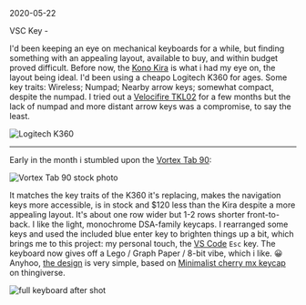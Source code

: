 2020-05-22

VSC Key - 

I'd been keeping an eye on mechanical keyboards for a while, but finding something with an appealing layout, available to buy, and within budget proved difficult.  Before now, the [Kono Kira](https://kono.store/products/kira-mechanical-keyboard) is what i had my eye on, the layout being ideal.  I'd been using a cheapo Logitech K360 for ages.  Some key traits: Wireless; Numpad; Nearby arrow keys; somewhat compact, despite the numpad.  I tried out a [Velocifire TKL02](https://www.amazon.com/gp/product/B07DFBKYT5) for a few months but the lack of numpad and more distant arrow keys was a compromise, to say the least.

![Logitech K360](https://i.imgur.com/Xe6fvlM.png) 

---

Early in the month i stumbled upon the [Vortex Tab 90](https://mechanicalkeyboards.com/shop/index.php?l=product_detail&p=4557):  

![Vortex Tab 90 stock photo](https://i.imgur.com/hFhN8zT.png)

It matches the key traits of the K360 it's replacing, makes the navigation keys more accessible, is in stock and $120 less than the Kira despite a more appealing layout.  It's about one row wider but 1-2 rows shorter front-to-back.  I like the light, monochrome DSA-family keycaps.  I rearranged some keys and used the included blue enter key to brighten things up a bit, which brings me to this project: my personal touch, the [VS Code](https://en.wikipedia.org/wiki/Visual_Studio_Code) `Esc` key.  The keyboard now gives off a Lego / Graph Paper / 8-bit vibe, which i like.  😀  Anyhoo, [the design]() is very simple, based on [Minimalist cherry mx keycap](https://www.thingiverse.com/thing:2766779/files) on thingiverse.


![full keyboard after shot](https://i.imgur.com/LQjp6sy.png)


